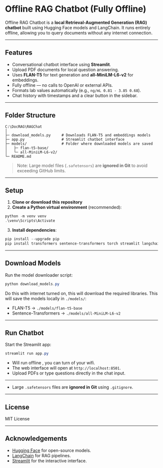# Offline RAG Chatbot (Fully Offline)

Offline RAG Chatbot is a **local Retrieval-Augmented Generation (RAG) chatbot** built using Hugging Face models and LangChain.
It runs entirely offline, allowing you to query documents without any internet connection.

---

## Features

* Conversational chatbot interface using **Streamlit**.
* Upload PDF documents for local question answering.
* Uses **FLAN-T5** for text generation and **all-MiniLM-L6-v2** for embeddings.
* Fully offline — no calls to OpenAI or external APIs.
* Formats lab values automatically (e.g., `ng/mL 0.81 - 3.85 0.68`).
* Chat history with timestamps and a clear button in the sidebar.

---

## Folder Structure

```
C:\DocRAG\RAGChat
│
├─ download_models.py     # Downloads FLAN-T5 and embeddings models
├─ app.py                 # Streamlit chatbot interface
├─ models/                # Folder where downloaded models are saved
│   ├─ flan-t5-base/
│   └─ all-MiniLM-L6-v2/
└─ README.md
```

> Note: Large model files (`.safetensors`) are **ignored in Git** to avoid exceeding GitHub limits.

---

## Setup

1. **Clone or download this repository**
2. **Create a Python virtual environment** (recommended):

```powershell
python -m venv venv
.\venv\Scripts\Activate
```

3. **Install dependencies**:

```powershell
pip install --upgrade pip
pip install transformers sentence-transformers torch streamlit langchain faiss-cpu pytz
```

---

## Download Models

Run the model downloader script:

```powershell
python download_models.py
```
Do this with internet turned on, this will download the required libraries.
This will save the models locally in `./models/`:

* FLAN-T5 → `./models/flan-t5-base`
* Sentence-Transformers → `./models/all-MiniLM-L6-v2`

---

## Run Chatbot

Start the Streamlit app:

```powershell
streamlit run app.py
```
* Will run offline , you can turn of your wifi.
* The web interface will open at `http://localhost:8501`.
* Upload PDFs or type questions directly in the chat input.

---

* Large `.safetensors` files are **ignored in Git** using `.gitignore`.

---

## License

MIT License

---

## Acknowledgements

* [Hugging Face](https://huggingface.co/) for open-source models.
* [LangChain](https://www.langchain.com/) for RAG pipelines.
* [Streamlit](https://streamlit.io/) for the interactive interface.
